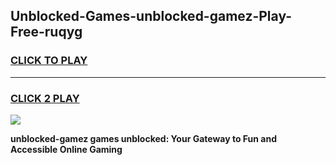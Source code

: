 
## Unblocked-Games-unblocked-gamez-Play-Free-ruqyg
<h3>
<a href="https://premium76.site?title=unblocked-gamez&ref=23A">CLICK TO PLAY</a></h3>
<hr>

<h3>
<a href="https://premium76.site?title=unblocked-gamez&ref=23A">CLICK 2 PLAY</a>
  
</h3>

<a href="https://premium76.site?title=unblocked-gamez&ref=23A"><img src="https://clearcache.store/games.png"></a>


**unblocked-gamez games unblocked: Your Gateway to Fun and Accessible Online Gaming**
